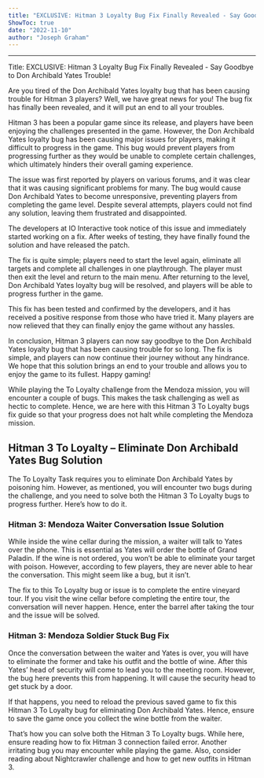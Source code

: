 ```yaml
---
title: "EXCLUSIVE: Hitman 3 Loyalty Bug Fix Finally Revealed - Say Goodbye to Don Archibald Yates Trouble!"
ShowToc: true 
date: "2022-11-10"
author: "Joseph Graham"
---
```

*****
Title: EXCLUSIVE: Hitman 3 Loyalty Bug Fix Finally Revealed - Say Goodbye to Don Archibald Yates Trouble!

Are you tired of the Don Archibald Yates loyalty bug that has been causing trouble for Hitman 3 players? Well, we have great news for you! The bug fix has finally been revealed, and it will put an end to all your troubles.

Hitman 3 has been a popular game since its release, and players have been enjoying the challenges presented in the game. However, the Don Archibald Yates loyalty bug has been causing major issues for players, making it difficult to progress in the game. This bug would prevent players from progressing further as they would be unable to complete certain challenges, which ultimately hinders their overall gaming experience.

The issue was first reported by players on various forums, and it was clear that it was causing significant problems for many. The bug would cause Don Archibald Yates to become unresponsive, preventing players from completing the game level. Despite several attempts, players could not find any solution, leaving them frustrated and disappointed.

The developers at IO Interactive took notice of this issue and immediately started working on a fix. After weeks of testing, they have finally found the solution and have released the patch.

The fix is quite simple; players need to start the level again, eliminate all targets and complete all challenges in one playthrough. The player must then exit the level and return to the main menu. After returning to the level, Don Archibald Yates loyalty bug will be resolved, and players will be able to progress further in the game.

This fix has been tested and confirmed by the developers, and it has received a positive response from those who have tried it. Many players are now relieved that they can finally enjoy the game without any hassles.

In conclusion, Hitman 3 players can now say goodbye to the Don Archibald Yates loyalty bug that has been causing trouble for so long. The fix is simple, and players can now continue their journey without any hindrance. We hope that this solution brings an end to your trouble and allows you to enjoy the game to its fullest. Happy gaming!


While playing the To Loyalty challenge from the Mendoza mission, you will encounter a couple of bugs. This makes the task challenging as well as hectic to complete. Hence, we are here with this Hitman 3 To Loyalty bugs fix guide so that your progress does not halt while completing the Mendoza mission.
 
## Hitman 3 To Loyalty – Eliminate Don Archibald Yates Bug Solution
 

 
The To Loyalty Task requires you to eliminate Don Archibald Yates by poisoning him. However, as mentioned, you will encounter two bugs during the challenge, and you need to solve both the Hitman 3 To Loyalty bugs to progress further. Here’s how to do it.
 
### Hitman 3: Mendoza Waiter Conversation Issue Solution
 
While inside the wine cellar during the mission, a waiter will talk to Yates over the phone. This is essential as Yates will order the bottle of Grand Paladin. If the wine is not ordered, you won’t be able to eliminate your target with poison. However, according to few players, they are never able to hear the conversation. This might seem like a bug, but it isn’t.
 
The fix to this To Loyalty bug or issue is to complete the entire vineyard tour. If you visit the wine cellar before completing the entire tour, the conversation will never happen. Hence, enter the barrel after taking the tour and the issue will be solved.
 
### Hitman 3: Mendoza Soldier Stuck Bug Fix
 
Once the conversation between the waiter and Yates is over, you will have to eliminate the former and take his outfit and the bottle of wine. After this Yates’ head of security will come to lead you to the meeting room. However, the bug here prevents this from happening. It will cause the security head to get stuck by a door.
 
If that happens, you need to reload the previous saved game to fix this Hitman 3 To Loyalty bug for eliminating Don Archibald Yates. Hence, ensure to save the game once you collect the wine bottle from the waiter.
 
That’s how you can solve both the Hitman 3 To Loyalty bugs. While here, ensure reading how to fix Hitman 3 connection failed error. Another irritating bug you may encounter while playing the game. Also, consider reading about Nightcrawler challenge and how to get new outfits in Hitman 3.




